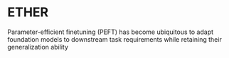 # ETHER
Parameter-efficient finetuning (PEFT) has become ubiquitous to adapt foundation models to downstream task requirements while retaining their generalization ability
